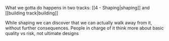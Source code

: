 What we gotta do happens in two tracks: [[4 - Shaping|shaping]] and [[building track|building]]

While shaping we can discover that we can actually walk away from it, without further consequences. People in charge of it think more about basic quality vs risk, not ultimate designs
